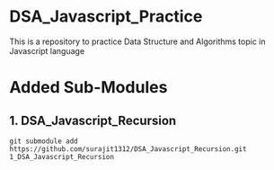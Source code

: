 # DSA_Javascript_Practice

This is a repository to practice Data Structure and Algorithms topic in Javascript language

# Added Sub-Modules

## 1. DSA_Javascript_Recursion

```
git submodule add https://github.com/surajit1312/DSA_Javascript_Recursion.git 1_DSA_Javascript_Recursion

```
